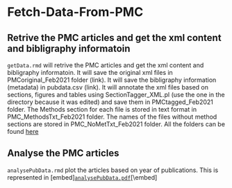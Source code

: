 # Fetch-Data-From-PMC

## Retrive the PMC articles and get the xml content and bibligraphy informatoin
`getData.rmd` will retrive the PMC articles and get the xml content and bibligraphy informatoin.
It will save the original xml files in PMCoriginal_Feb2021 folder (link). It will save the bibligraphy information (metadata) in pubdata.csv (link). It will annotate the xml files based on sections, figures and tables using SectionTagger_XML.pl (use the one in the directory because it was edited) and save them in PMCtagged_Feb2021 folder. The Methods section for each file is stored in text format in PMC_MethodsTxt_Feb2021 folder. The names of the files without method sections are stored in PMC_NoMetTxt_Feb2021 folder. All the folders can be found [here](https://drive.google.com/drive/folders/1YOZm1PZ4ZAJyAqOd4gZ_a2rPRQlG3g8d?usp=sharing)


## Analyse the PMC articles 
`analysePubData.rmd`  plot the articles  based on year of publications. This is represented in 
[embed][`analysePubData.pdf`](analysePubData.pdf)[\embed]

